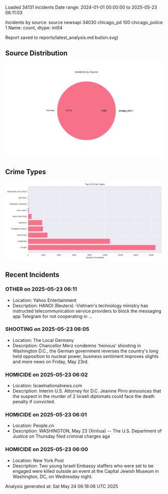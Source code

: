 
Loaded 34131 incidents
Date range: 2024-01-01 00:00:00 to 2025-05-23 06:11:03

Incidents by source:
source
newsapi           34030
chicago_pd          100
chicago_police        1
Name: count, dtype: int64

Report saved to reports/latest_analysis.md
bution.svg)

## Source Distribution
![Source Distribution](images/source_distribution.svg)

## Crime Types
![Crime Types](images/crime_types.svg)

## Recent Incidents

### OTHER on 2025-05-23 06:11
- Location: Yahoo Entertainment
- Description: HANOI (Reuters) -Vietnam's technology ministry has instructed telecommunication service providers to block the messaging app Telegram for not cooperating in ...


### SHOOTING on 2025-05-23 06:05
- Location: The Local Germany
- Description: Chancellor Merz condemns 'heinous' shooting in Washington D.C., the German government reverses the country's long held opposition to nuclear power, business sentiment improves slights and more news on Friday, May 23rd.


### HOMICIDE on 2025-05-23 06:02
- Location: Israelnationalnews.com
- Description: Interim U.S. Attorney for D.C. Jeanine Pirro announces that the suspect in the murder of 2 Israeli diplomats could face the death penalty if convicted.


### HOMICIDE on 2025-05-23 06:01
- Location: People.cn
- Description: WASHINGTON, May 23 (Xinhua) -- The U.S. Department of Justice on Thursday filed criminal charges aga


### HOMICIDE on 2025-05-23 06:00
- Location: New York Post
- Description: Two young Israeli Embassy staffers who were set to be engaged were killed outside an event at the Capital Jewish Museum in Washington, DC, on Wednesday night.

Analysis generated at: Sat May 24 06:18:06 UTC 2025
